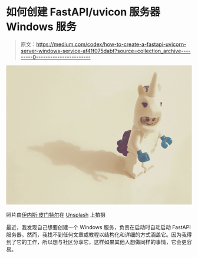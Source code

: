 # 如何创建 FastAPI/uvicon 服务器 Windows 服务

> 原文：<https://medium.com/codex/how-to-create-a-fastapi-uvicorn-server-windows-service-af41f075dabf?source=collection_archive---------0----------------------->

![](img/787c6a990bf0c1ecb23186ffeccbb791.png)

照片由[伊内斯·皮门特尔](https://unsplash.com/@deadqueenines?utm_source=medium&utm_medium=referral)在 [Unsplash](https://unsplash.com?utm_source=medium&utm_medium=referral) 上拍摄

最近，我发现自己想要创建一个 Windows 服务，负责在启动时自动启动 FastAPI 服务器。然而，我找不到任何文章或教程以结构化和详细的方式涵盖它。因为我得到了它的工作，所以想与社区分享它，这样如果其他人想做同样的事情，它会更容易。